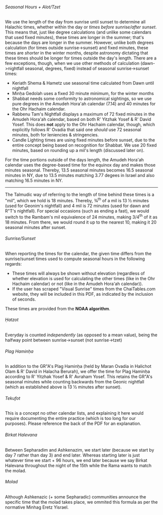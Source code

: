###### Seasonal Hours + Alot/Tzet

We use the length of the day from sunrise until sunset to determine all Halachic times, whether within the day or *times before sunrise/after sunset*. This means that, just like degree calculations (and unlike some calendars that used fixed minutes), these times are longer in the summer; that's because the days are longer in the summer. However, unlike both degrees calculation (for times outside sunrise->sunset) and fixed minutes, these times are *shorter* in the winter months, despite astronomy dictating that these times should be longer for times outside the day's length. There are a few exceptions, though, when we use other methods of calculation (dawn->nightfall seasonal, degrees, fixed) instead of seasonal sunrise->sunset times:

- Keriath Shema & Hametz use seasonal time calculated from Dawn until nightfall
- Minḥa Gedolah uses a fixed 30 minute minimum, for the winter months
- Shabbat needs some conformity to astronomical sightings, so we use pure degrees in the Amudeh Hora'ah calendar (7.14) and 40 minutes for the Ohr Hachaim calendar.
- Rabbenu Tam's Nightfall displays a maximum of 72 fixed minutes in the Amudeh Hora'ah calendar, based on both R' Yitzhak Yosef & R' David Yosef. This does **not** apply to the Ohr Hachaim calendar, though, which explicitly follows R' Ovadia that said one *should* use 72 seasonal minutes, both for leniencies & stringencies.
- Candle Lighting times are using fixed minutes before sunset, due to the entire concept being based on recognition for Shabbat. We use 20 fixed minutes, based on rounding up a mil's length (discussed later on).

For the time portions outside of the days length, the Amudeh Hora'ah calendar uses the degree-based time for the equinox day and makes those minutes seasonal. Thereby, 13.5 seasonal minutes becomes 16.5 seasonal minutes in NY, due to 13.5 minutes matching 3.77 degees in Israel and also matching 16.5 minutes in NY.

---

The Talmudic way of referring to the length of time behind these times is a "mil", which we hold is 18 minutes. Thereby, ¾<sup>th</sup> of a mil is 13 ½ minutes (used for Geonim's nightfall) and 4 mil is 72 minutes (used for dawn and R"T's nightfall). For special occasions (such as ending a fast), we would switch to the Rambam's mil equivalence of 24 minutes, making 3/4<sup>th</sup> of it as 18 minutes. From there, we would round it up to the nearest 10, making it 20 seasonal minutes after sunset.

###### Sunrise/Sunset

When reporting the times for the calendar, the given time differs from the sunrise/sunset times used to compute seasonal hours in the following regards:
- These times will always be shown without elevation (regardless of whether elevation is used for calculating the other times (like in the Ohr Hachaim calendar) or not (like in the Amudeh Hora'ah calendar)).
- If the user has scraped "Visual Sunrise" times from the ChaiTables.com website, they will be included in this PDF, as indicated by the inclusion of seconds.

These times are provided from the **NOAA algorithm**.

###### Ḥatzot

Everyday is counted *independently* (as opposed to a mean value), being the halfway point between sunrise->sunset (not sunrise->tzet)

###### Plag Haminḥa

In addition to the GR"A's Plag Haminḥa (held by Maran Ovadia in Halichot Olam & R' David in Halacha Berurah), we offer the time for Plag Haminḥa according to R' Yitzhak Yosef & R' Avraham Yosef. This retains the GR"A's seasonal minutes while counting backwards from the Geonic nightfall (which as established above is 13 ½ minutes after sunset).

###### Tekufot

This is a concept no other calendar lists, and explaining it here would require documenting the entire practice (which is too long for our purposes). Please reference the back of the PDF for an explanation.

###### Birkat Halevana
Between Sepharadim and Ashkenazim, we start later (because we start by day 7 rather than day 3) and end later. Whereas starting later is just whatever time we start + 96 hours, we end later because we say Birkat Halevana throughout the night of the 15th while the Rama wants to match the molad.

###### Molad
Although Ashkenazic (+ some Sepharadic) communities announce the specific time that the molad takes place, we ommited this formula as per the normative Minhag Eretz Yisrael.